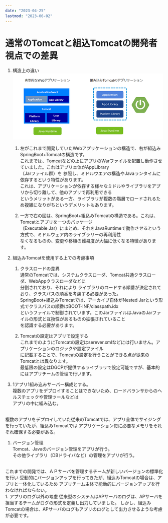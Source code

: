 ```yaml
---
date: "2023-04-25"
lastmod: "2023-06-02"
---
```


# 通常のTomcatと組込Tomcatの開発者視点での差異

1. 構造上の違い
![pict](./files/tom001.png)  

    1. 左がこれまで開発していたWebアプリケーションの構造で、右が組込みSpringBoot+Tomcatの構造です。  
これまでは、Tomcatなどの上にアプリのWarファイルを配置し動作させていました。これはアプリ本体がAppLibrary  
（Jarファイル群）を  参照し、ミドルウエアの構造やJavaランタイムに依存するという特性があります。  
これは、アプリケーションが依存する様々なミドルやライブラリをアプリから切り離して、他のアプリで再利用できる  
というメリットがある一方、ライブラリが複数の階層でロードされるため複雑になりがちというデメリットもあります。　　

    1. 一方で右の図は、SpringBoot+組込みTomcatの構造である。これは、Tomcatとアプリを一つのパッケージ  
（Executable Jar）にまとめ、それをJavaRuntimeで動作させるという方式で、ミドルウェア内のライブラリーの再利用性  
なくなるものの、変更や移植の難易度が大幅に低くなる特徴があります。

1. 組込みTomcatを使用する上での考慮事項
    1. クラスロードの差異  
 通常のTomcatでは、システムクラスローダ、Tomcat共通クラスローダ、WebAppクラスローダなどに   
 分割されており、それにより  ライブラリのロードする順番が決定されており、クラスパスの順番を考慮する必要があった。  
 SpringBoot+組込みTomcatでは、アーカイブ自体がNested Jarという形式でクラスパスの順番はBOOT-INF/classpath.idx  
 というファイルで制御されています。このJarファイルはJavaのJarファイルの形式と互換性があるものの拡張されていること  
 を認識する必要があります。

    1. Tomcatの設定はアプリで設定する  
これまでのようにTomcatの設定はserever.xmlなどには行いません。アプリケーションのロジックや設定ファイル  
に記載することで、Tomcatの設定を行うことができる点が従来のTomcatとは異なります。  
最低限の設定はDGCPが提供するライブラリで設定可能ですが、基本的にはアプリチームの管理で行います。  



1. 1アプリ1組み込みサーバー構成とする。  
 複数のアプリをデプロイすることはできないため、ロードバランサからのヘルスチェックや管理ツールなどは  
 アプリの中に組み込む。  
 <br>
 複数のアプリをデプロイしていた従来のTomcatでは、アプリ全体でサイジングを行っていたが、組込みTomcatでは  
 アプリケーション毎に必要なメモリをそれぞれ確保する必要がある。

1. バージョン管理  
Tomcat、Javaのバージョン管理をアプリが行う。  
その他ライブラリ（DBドライバなど）の管理をアプリが行う。  
<br>
これまでの開発では、ＡＰサーバを管理するチームが新しいバージョンの標準化を行い  
受動的にバージョンアップを行ってきたが、組込みTomcatの場合は、アプリと一体化しているため  
アプリチーム主体で能動的にバージョンアップを行わなければならない。  
<br>
1. アプリのログ以外の考慮  
従来型のシステムはAPサーバのログは、APサーバを担当するチームがログの形式を定義し出力していました。  
しかし、組込みTomcatの場合は、APサーバのログもアプリのログとして出力させるような考慮が必要です。

